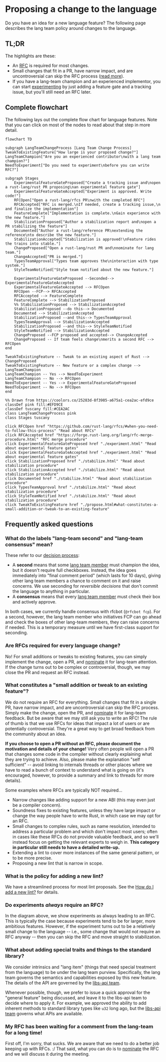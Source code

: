 # Proposing a change to the language

Do you have an idea for a new language feature? The following page describes the lang team policy around changes to the language.

## TL;DR

The highlights are these:

* An [RFC] is required for most changes.
* Small changes that fit in a PR, have narrow impact, and are uncontroversial can skip the RFC process ([read more](#what-constitutes-a-small-addition-or-tweak-to-an-existing-feature)).
* If you have a lang-team champion and an experienced implementor, you can start [experimenting](./experiment.md) by just adding a feature gate and a tracking issue, but you'll still need an RFC later.

[RFC]: https://github.com/rust-lang/rfcs/#when-you-need-to-follow-this-process

## Complete flowchart

The following lays out the complete flow chart for language features. Note that you can click on most of the nodes to read about that step in more detail.

```mermaid
flowchart TD

subgraph LangTeamChangeProcess [Lang Team Change Process]
TweakToExistingFeature["How large is your proposed change?"]
LangTeamChampion["Are you an experienced contributor\nwith a lang team champion?"]
NeedToExperiment["Do you need to experiment\nbefore you can write RFC?"]

subgraph Stages
    ExperimentalFeatureGateProposed["Create a tracking issue and\nopen a rust-lang/rust PR proposing\nan experimental feature gate"]
    ExperimentalFeatureGateAccepted["Experiment is approved. Write code!"]
    RFCOpen["Open a rust-lang/rfcs PR\nwith the completed RFC"]
    RFCAccepted["RFC is merged.\nIf needed, create a tracking issue,\n and finalize the implementation"]
    FeatureComplete["Implementation is complete.\nGain experience with the new feature."]
    StabilizationProposed["Author a stabilization report and\nopen a PR stabilizing the feature"]
    Documented["Author a rust-lang/reference PR\nextending the reference\nto describe the new feature."]
    StabilizationAccepted["Stabilization is approved!\nFeature rides the trains into stable."]
    ChangeProposed["Open a rust-lang/rust PR and\nnominate for lang team."]
    ChangeAccepted["PR is merged."]
    TypesTeamApproval["Types team approves the\ninteraction with type system."]
    StyleTeamNotified["Style team notified about the new feature."]
    
    ExperimentalFeatureGateProposed --Seconded--> ExperimentalFeatureGateAccepted
    ExperimentalFeatureGateAccepted --> RFCOpen
    RFCOpen --FCP--> RFCAccepted
    RFCAccepted --> FeatureComplete
    FeatureComplete --> StabilizationProposed
    %% StabilizationProposed --> StabilizationAccepted
    StabilizationProposed --do this--> Documented
    Documented --> StabilizationAccepted
    StabilizationProposed --and this--> TypesTeamApproval
    TypesTeamApproval --> StabilizationAccepted
    StabilizationProposed --and this--> StyleTeamNotified
    StyleTeamNotified --> StabilizationAccepted
    ChangeProposed --FCP proposed and accepted--> ChangeAccepted
    ChangeProposed -- If team feels change\nmerits a second RFC --> RFCOpen
end

TweakToExistingFeature -- Tweak to an existing aspect of Rust --> ChangeProposed
TweakToExistingFeature -- New feature or a complex change --> LangTeamChampion
LangTeamChampion -- Yes --> NeedToExperiment
LangTeamChampion -- No --> RFCOpen
NeedToExperiment -- Yes --> ExperimentalFeatureGateProposed
NeedToExperiment -- No --> RFCOpen
end

%% Drawn from https://coolors.co/25283d-8f3985-a675a1-cea2ac-efd9ce
classDef pink fill:#EFD9CE
classDef tuscany fill:#CEA2AC
class LangTeamChangeProcess pink
class Stages tuscany

click RFCOpen href "https://github.com/rust-lang/rfcs/#when-you-need-to-follow-this-process" "Read about RFCs"
click RFCAccepted href "https://forge.rust-lang.org/lang/rfc-merge-procedure.html" "RFC merge procedure"
click ExperimentalFeatureGateProposed href "./experiment.html" "Read about experimental feature gates"
click ExperimentalFeatureGateAccepted href "./experiment.html" "Read about experimental feature gates"
click StabilizationProposed href "./stabilize.html" "Read about stabilization procedure"
click StabilizationAccepted href "./stabilize.html" "Read about stabilization procedure"
click Documented href "./stabilize.html" "Read about stabilization procedure"
click TypesTeamApproval href "./stabilize.html" "Read about stabilization procedure"
click StyleTeamNotified href "./stabilize.html" "Read about stabilization procedure"
click TweakToExistingFeature href "./propose.html#what-constitutes-a-small-addition-or-tweak-to-an-existing-feature"
```

## Frequently asked questions

### What do the labels "lang-team second" and "lang-team consensus" mean?

These refer to our [decision process](./decision_process.md):

* A **second** means that some [lang team member] must champion the idea, but it doesn't require full checkboxes. Instead, the idea goes immediately into "final comment period" (which lasts for 10 days), giving other lang team members a chance to comment on it and raise concerns. We use seconding for *reversible decisions* that don't commit the language to anything in particular.
* A **consensus** means that every [lang team member] must check their box and actively approve.

In both cases, we currently handle consensus with rfcbot (`@rfcbot fcp`). For a second, however, the lang team member who initiatives FCP can go ahead and check the boxes of other lang-team members, they can raise concerns if needed. This is a temporary measure until we have first-class support for seconding.

[lang team member]: https://www.rust-lang.org/governance/teams/lang

### Are RFCs required for every language change?

No! For small additions or tweaks to existing features, you can simply implement the change, open a PR, and [nominate] it for lang-team attention. If the change turns out to be complex or controversial, though, we may close the PR and request an RFC instead.

[nominate]: ./nominate.md

### What constitutes a "small addition or tweak to an existing feature"?

We do not require an RFC for everything. Small changes that fit in a single PR, have narrow impact, and are uncontroversial can skip the RFC process. Simply make the change, open the PR, and [nominate] it for lang-team feedback. But be aware that we may still ask you to write an RFC! The rule of thumb is that we use RFCs for ideas that impact a lot of users or are potentially controversial. They're a great way to get broad feedback from the community about an idea.

**If you choose to open a PR without an RFC, please document the motivation and details of your change!** Very often people will open a PR that changes some code in the compiler without clearly explaining what they are trying to achieve. Also, please make the explanation "self sufficient" -- avoid linking to internals threads or other places where we have to read a bunch of context to understand what is going on (it's encouraged, however, to provide a summary and link to threads for more details).

Some examples where RFCs are typically NOT required...

* Narrow changes like adding support for a new ABI (this may even just be a compiler concern).
* Soundness fixes to existing features, unless they have large impact or change the way people have to write Rust, in which case we may opt for an RFC.
* Small changes to complex rules, such as name resolution, intended to address a particular problem and which don't impact most users; often in cases like these RFCs do not provide valuable feedback, and so we'll instead focus on getting the relevant experts to weigh in. **This category in particular still needs to have a detailed write-up.**
* Extending a lint to cover more instances of the same general pattern, or to be more precise.
* Proposing a new lint that is narrow in scope.

### What is the policy for adding a new lint?

We have a streamlined process for most lint proposals. See the [How do I add a new lint?](./new_lint.md) for details.

### Do experiments *always* require an RFC?

In the diagram above, we show experiments as always leading to an RFC. This is typically the case because experiments tend to be for larger, more ambitious features. However, if the experiment turns out to be a relatively small change to the language -- i.e., some change that would not require an RFC anyway -- then you can skip the RFC and move straight to stabilization.

### What about adding special traits and things to the standard library?

We consider intrinsics and "lang item" (things that need special treatment from the language) to be under the lang team purview. Specifically, the lang team governs the semantics and capabilities exposed by this new feature. The details of the API are governed by the [libs-api team].

Whenever possible, though, we prefer to issue a quick approval for the "general feature" being discussed, and leave it to the libs-api team to decide where to apply it. For example, we approved the ability to add inherent methods to standard library types like `u32` long ago, but the [libs-api team] governs what APIs are available.

[libs-api team]: https://github.com/rust-lang/libs-team

### My RFC has been waiting for a comment from the lang-team for a long time!

First off, I'm sorry, that sucks. We are aware that we need to do a better job keeping up with RFCs. :/ That said, what you can do is to [nominate](./nominate.md) the RFC and we will discuss it during the meeting.
